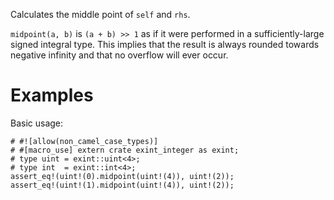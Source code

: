 Calculates the middle point of `self` and `rhs`.

`midpoint(a, b)` is `(a + b) >> 1` as if it were performed in a
sufficiently-large signed integral type. This implies that the result is always
rounded towards negative infinity and that no overflow will ever occur.

# Examples

Basic usage:

```
# #![allow(non_camel_case_types)]
# #[macro_use] extern crate exint_integer as exint;
# type uint = exint::uint<4>;
# type int  = exint::int<4>;
assert_eq!(uint!(0).midpoint(uint!(4)), uint!(2));
assert_eq!(uint!(1).midpoint(uint!(4)), uint!(2));
```
